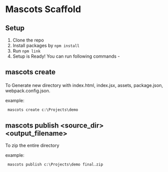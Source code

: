 # Mascots Scaffold

## Setup

1. Clone the repo
2. Install packages by `npm install `
3. Run `npm link`
4. Setup is Ready! You can run following commands -

## mascots create <dir>

To Generate new directory with index.html, index.jsx, assets, package.json, webpack.config.json.

example:

` mascots create c:\Projects\demo`

## mascots publish <source_dir> <output_filename>

To zip the entire directory

example:

` mascots publish c:\Projects\demo final.zip`
